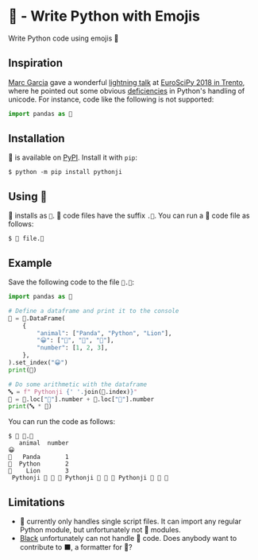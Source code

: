 # 🐍 - Write Python with Emojis

Write Python code using emojis 🐍


## Inspiration

[Marc Garcia](http://datapythonista.github.io/) gave a wonderful [lightning talk](https://www.youtube.com/watch?v=Wtm7Iy-wEUI&t=52m43s) at [EuroSciPy 2018 in Trento](https://www.euroscipy.org/2018/), where he pointed out some obvious [deficiencies](https://github.com/python/cpython/pull/1686) in Python's handling of unicode. For instance, code like the following is not supported:

```python
import pandas as 🐼
```


## Installation

🐍 is available on [PyPI](https://pypi.org/project/pythonji). Install it with `pip`:

```
$ python -m pip install pythonji
```


## Using 🐍

🐍 installs as `🐍`. 🐍 code files have the suffix `.🐍`. You can run a 🐍 code file as follows:

```console
$ 🐍 file.🐍
```


## Example

Save the following code to the file `🐼.🐍`:

```python
import pandas as 🐼

# Define a dataframe and print it to the console
🐍 = 🐼.DataFrame(
    {
        "animal": ["Panda", "Python", "Lion"],
        "😀": ["🐼", "🐍", "🦁"],
        "number": [1, 2, 3],
    },
).set_index("😀")
print(🐍)

# Do some arithmetic with the dataframe
🔤 = f" Pythonji {' '.join(🐍.index)}"
🔢 = 🐍.loc["🐍"].number + 🐍.loc["🐼"].number
print(🔤 * 🔢)
```

You can run the code as follows:

```console
$ 🐍 🐼.🐍 
   animal  number
😀                
🐼   Panda       1
🐍  Python       2
🦁    Lion       3
 Pythonji 🐼 🐍 🦁 Pythonji 🐼 🐍 🦁 Pythonji 🐼 🐍 🦁
```


## Limitations

- 🐍 currently only handles single script files. It can import any regular Python module, but unfortunately not 🐍 modules.
- [Black](https://black.readthedocs.io) unfortunately can not handle 🐍 code. Does anybody want to contribute to ⬛, a formatter for 🐍?
